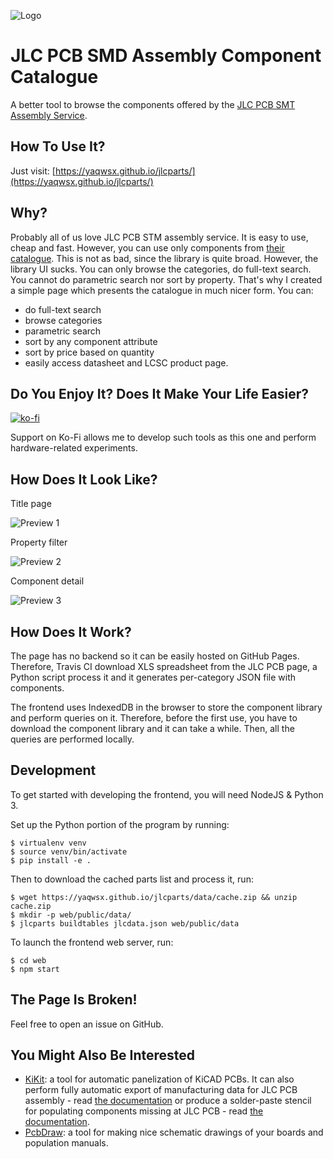 ![Logo](web/public/favicon.svg)

# JLC PCB SMD Assembly Component Catalogue

A better tool to browse the components offered by the [JLC PCB SMT Assembly
Service](https://jlcpcb.com/smt-assembly).

## How To Use It?

Just visit: [https://yaqwsx.github.io/jlcparts/](https://yaqwsx.github.io/jlcparts/)

## Why?

Probably all of us love JLC PCB STM assembly service. It is easy to use, cheap
and fast. However, you can use only components from [their
catalogue](https://jlcpcb.com/parts). This is not as bad, since the library is
quite broad. However, the library UI sucks. You can only browse the categories,
do full-text search. You cannot do parametric search nor sort by property.
That's why I created a simple page which presents the catalogue in much nicer
form. You can:
- do full-text search
- browse categories
- parametric search
- sort by any component attribute
- sort by price based on quantity
- easily access datasheet and LCSC product page.

## Do You Enjoy It? Does It Make Your Life Easier?

[![ko-fi](https://www.ko-fi.com/img/githubbutton_sm.svg)](https://ko-fi.com/E1E2181LU)

Support on Ko-Fi allows me to develop such tools as this one and perform
hardware-related experiments.

## How Does It Look Like?

Title page

![Preview 1](https://user-images.githubusercontent.com/1590880/93708766-32ab0d80-fb39-11ea-8365-da2ca1b13d8b.jpg)

Property filter

![Preview 2](https://user-images.githubusercontent.com/1590880/93708599-e01d2180-fb37-11ea-96b6-5d5eb4e0f285.jpg)

Component detail

![Preview 3](https://user-images.githubusercontent.com/1590880/93708601-e0b5b800-fb37-11ea-84ed-6ba73f07911d.jpg)


## How Does It Work?

The page has no backend so it can be easily hosted on GitHub Pages. Therefore,
Travis CI download XLS spreadsheet from the JLC PCB page, a Python script
process it and it generates per-category JSON file with components.

The frontend uses IndexedDB in the browser to store the component library and
perform queries on it. Therefore, before the first use, you have to download the
component library and it can take a while. Then, all the queries are performed
locally.

## Development

To get started with developing the frontend, you will need NodeJS & Python 3.

Set up the Python portion of the program by running:

```
$ virtualenv venv
$ source venv/bin/activate
$ pip install -e .
```

Then to download the cached parts list and process it, run:

```
$ wget https://yaqwsx.github.io/jlcparts/data/cache.zip && unzip cache.zip
$ mkdir -p web/public/data/
$ jlcparts buildtables jlcdata.json web/public/data
```

To launch the frontend web server, run:

```
$ cd web
$ npm start
```

## The Page Is Broken!

Feel free to open an issue on GitHub.

## You Might Also Be Interested

- [KiKit](https://github.com/yaqwsx/KiKit): a tool for automatic panelization of
  KiCAD PCBs. It can also perform fully automatic export of manufacturing data
  for JLC PCB assembly - read [the
  documentation](https://github.com/yaqwsx/KiKit/blob/master/doc/fabrication/jlcpcb.md)
  or produce a solder-paste stencil for populating components missing at JLC PCB - read [the
  documentation](https://github.com/yaqwsx/KiKit/blob/master/doc/stencil.md).
- [PcbDraw](https://github.com/yaqwsx/PcbDraw): a tool for making nice schematic
  drawings of your boards and population manuals.